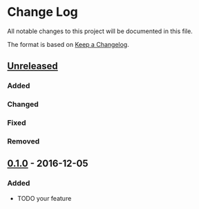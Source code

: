 # Change Log
All notable changes to this project will be documented in this file.

The format is based on [Keep a Changelog](http://keepachangelog.com/).

## [Unreleased]
### Added
### Changed
### Fixed
### Removed

## [0.1.0] - 2016-12-05
### Added
- TODO your feature

[Unreleased]: https://github.com/Appsilon/highlighter/compare/0.1.0...HEAD
[0.1.0]: https://github.com/Appsilon/highlighter/compare/945ab9562d36746d780d3d9c0804d5a67bced488...0.1.0
